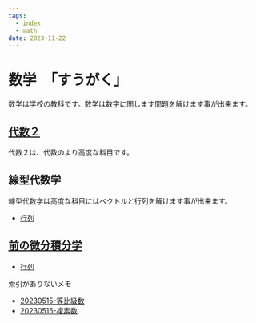 ```yaml
---
tags:
  - index
  - math
date: 2023-11-22
---
```

# 数学　「すうがく」

数学は学校の教科です。数学は数字に関します問題を解けます事が出来ます。

## [代数２](20240103-代数２.md)

代数２は、代数のより高度な科目です。
## 線型代数学

線型代数学は高度な科目にはベクトルと行列を解けます事が出来ます。

- [行列](20230919-行列.md)

## [前の微分積分学](20240311-前の微分積分学.md)

- [行列](20230919-行列.md)

索引がありないメモ

- [20230515-等比級数](20230515-等比級数.md)
- [20230515-複素数](20230515-複素数.md)
